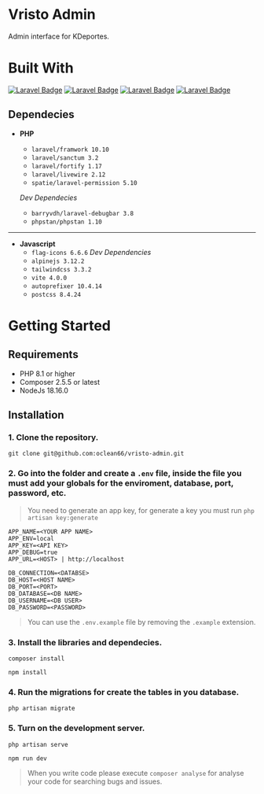 # Vristo Admin

Admin interface for KDeportes.

# Built With

[![Laravel Badge](https://img.shields.io/badge/Tailwind_Css-3.3-empty?style=for-the-badge&logo=tailwindcss&logoColor=FFFFFF&color=0e1726&labelColor=06B6D4)](#)
[![Laravel Badge](https://img.shields.io/badge/Alpinejs-3.12-empty?style=for-the-badge&logo=alpinedotjs&logoColor=FFFFFF&color=0e1726&labelColor=8BC0D0)](#)
[![Laravel Badge](https://img.shields.io/badge/Laravel-10.10-empty?style=for-the-badge&logo=Laravel&logoColor=FFFFFF&color=0e1726&labelColor=FF2D20)](#)
[![Laravel Badge](https://img.shields.io/badge/Livewire-2.12-empty?style=for-the-badge&logo=livewire&logoColor=FFFFFF&color=0e1726&labelColor=4E56A6)](#)

## Dependecies

-   **PHP**

    -   `laravel/framwork 10.10`
    -   `laravel/sanctum 3.2`
    -   `laravel/fortify 1.17`
    -   `laravel/livewire 2.12`
    -   `spatie/laravel-permission 5.10`

    _Dev Dependecies_

    -   `barryvdh/laravel-debugbar 3.8`
    -   `phpstan/phpstan 1.10`

---

-   **Javascript**
    -   `flag-icons 6.6.6`
        _Dev Dependencies_
    -   `alpinejs 3.12.2`
    -   `tailwindcss 3.3.2`
    -   `vite 4.0.0`
    -   `autoprefixer 10.4.14`
    -   `postcss 8.4.24`

# Getting Started

## Requirements

-   PHP 8.1 or higher
-   Composer 2.5.5 or latest
-   NodeJs 18.16.0

## Installation

### 1. Clone the repository.

```shell
git clone git@github.com:oclean66/vristo-admin.git
```

### 2. Go into the folder and create a `.env` file, inside the file you must add your globals for the enviroment, database, port, password, etc.

> You need to generate an app key, for generate a key you must run `php artisan key:generate`

```
APP_NAME=<YOUR APP NAME>
APP_ENV=local
APP_KEY=<API KEY>
APP_DEBUG=true
APP_URL=<HOST> | http://localhost

DB_CONNECTION=<DATABSE>
DB_HOST=<HOST NAME>
DB_PORT=<PORT>
DB_DATABASE=<DB NAME>
DB_USERNAME=<DB USER>
DB_PASSWORD=<PASSWORD>
```

> You can use the `.env.example` file by removing the `.example` extension.

### 3. Install the libraries and dependecies.

```shell
composer install
```

```shell
npm install
```

### 4. Run the migrations for create the tables in you database.

```shell
php artisan migrate
```

### 5. Turn on the development server.

```shell
php artisan serve
```

```shell
npm run dev
```

> When you write code please execute `composer analyse` for analyse your code for searching bugs and issues.
